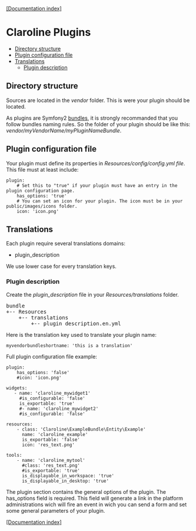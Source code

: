 [[Documentation index]][index_path]

Claroline Plugins
=================

- [Directory structure](#directory-structure)
- [Plugin configuration file](#plugin-configuration-file)
- [Translations](#translations)
  - [Plugin description](#plugin-description)

Directory structure
-------------------

Sources are located in the *vendor* folder. This is were your plugin should be located.

As plugins are Symfony2 [bundles][practices], it is strongly recommanded that
you follow bundles naming rules. So the folder of your plugin should be like
this: *vendor/myVendorName/myPluginNameBundle*.

Plugin configuration file
-------------------------

Your plugin must define its properties in *Resources/config/config.yml file*.
This file must at least include:

    plugin:
        # Set this to "true" if your plugin must have an entry in the plugin configuration page.
        has_options: 'true'
        # You can set an icon for your plugin. The icon must be in your public/images/icons folder.
        icon: 'icon.png'

Translations
------------

Each plugin require several translations domains:

* plugin_description

We use lower case for every translation keys.

### Plugin description

Create the *plugin_description* file in your *Resources/translations* folder.

<pre>
bundle
+-- Resources
    +-- translations
        +-- plugin_description.en.yml
</pre>


Here is the translation key used to translate your plugin name:

    myvendorbundleshortname: 'this is a translation'

[index_path]: ../index.md

Full plugin configuration file example:

    plugin:
        has_options: 'false'
        #icon: 'icon.png'

    widgets:
       - name: 'claroline_mywidget1'
         #is_configurable: 'false'
         is_exportable: 'true'
         #- name: 'claroline_mywidget2'
         #is_configurable: 'false'

    resources:
        - class: 'Claroline\ExampleBundle\Entity\Example'
          name: 'claroline_example'
          is_exportable: 'false'
          icon: 'res_text.png'

    tools:
        - name: 'claroline_mytool'
          #class: 'res_text.png'
          #is_exportable: 'true'
          is_displayable_in_workspace: 'true'
          is_displayable_in_desktop: 'true'

The plugin section contains the general options of the plugin.
The has_options field is required. This field will generate a link in the
platform administrations wich will fire an event in wich you can send a form
and set some general parameters of your plugin.

[[Documentation index]][index_path]

[practices]: http://symfony.com/doc/2.0/cookbook/bundles/best_practices.html


